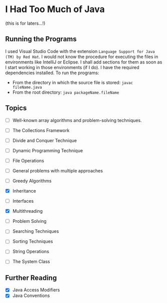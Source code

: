 # I Had Too Much of Java
(this is for laters...!)


## Running the Programs

I used Visual Studio Code with the extension `Language Support for Java (TM) by Red Hat`. I would not know the procedure for executing the files in environments like IntelliJ or Eclipse. I shall add sections for them as soon as I start working in those environments (if I do).
I have the required dependencies installed.
To run the programs:
- From the directory in which the source file is stored:
  `javac fileName.java`
- From the root directory:
  `java packageName.fileName`


## Topics

- [ ] Well-known array algorithms and problem-solving techniques.
- [ ] The Collections Framework
- [ ] Divide and Conquer Technique
- [ ] Dynamic Programming Technique
- [ ] File Operations
- [ ] General problems with multiple approaches
- [ ] Greedy Algorithms
- [x] Inheritance
- [ ] Interfaces
- [x] Multithreading
- [ ] Problem Solving
- [ ] Searching Techniques
- [ ] Sorting Techniques
- [ ] String Operations
- [ ] The System Class


## Further Reading

- [x] Java Access Modifiers
- [x] Java Conventions
